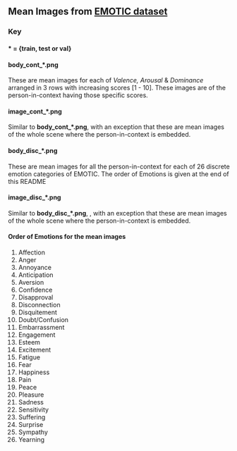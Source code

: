 ## Mean Images from [EMOTIC dataset](http://sunai.uoc.edu/emotic/) 

### Key 

#### * = {train, test or val}

#### __body\_cont\_*.png__ 
These are mean images for each of _Valence, Arousal_ & _Dominance_ arranged in 3 rows with increasing scores [1 - 10]. These images are of the person-in-context having those specific scores.

#### __image\_cont\_*.png__
Similar to __body\_cont\_*.png__, with an exception that these are mean images of the whole scene where the person-in-context is embedded. 

#### __body\_disc\_*.png__
These are mean images for all the person-in-context for each of 26 discrete emotion categories of EMOTIC. The order of Emotions is given at the end of this README

#### __image\_disc\_*.png__
Similar to __body\_disc\_*.png__, , with an exception that these are mean images of the whole scene where the person-in-context is embedded. 

#### Order of Emotions for the mean images
1. Affection 
2. Anger
3. Annoyance
4. Anticipation  
5. Aversion  
6. Confidence 
7. Disapproval
8. Disconnection
9. Disquitement
10. Doubt/Confusion
11. Embarrassment
12. Engagement
13. Esteem 
14. Excitement
15. Fatigue
16. Fear
17. Happiness
18. Pain 
19. Peace
20. Pleasure 
21. Sadness
22. Sensitivity 
23. Suffering
24. Surprise 
25. Sympathy
26. Yearning
